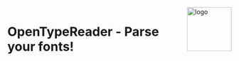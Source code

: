 <span>
  <img align="right" width="100" src="https://github.com/JPBM135/OpenTypeReader/assets/67063134/a355b2df-b6f4-469c-bcd2-3b185aaba753" alt="logo">
  <h1 align="left">OpenTypeReader - Parse your fonts!</h1>
</span>
